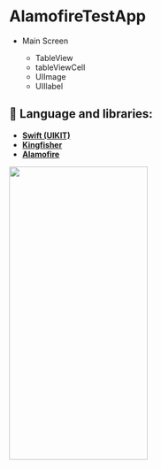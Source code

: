 # AlamofireTestApp

-   Main Screen 

    - TableView
    - tableViewCell
    - UIImage
    - UIIlabel

## 🚀 Language and libraries:
-  **[Swift (UIKIT)](https://www.swift.org)**
- **[Kingfisher](https://github.com/onevcat/Kingfisher)**
- **[Alamofire](https://github.com/Alamofire/Alamofire)**


<p align="left"> 
<img src="https://user-images.githubusercontent.com/103661354/212747418-abbda099-2c6f-4e74-bfb1-fa76eb9fe1a1.png" width="250" height="530" />
</p>
